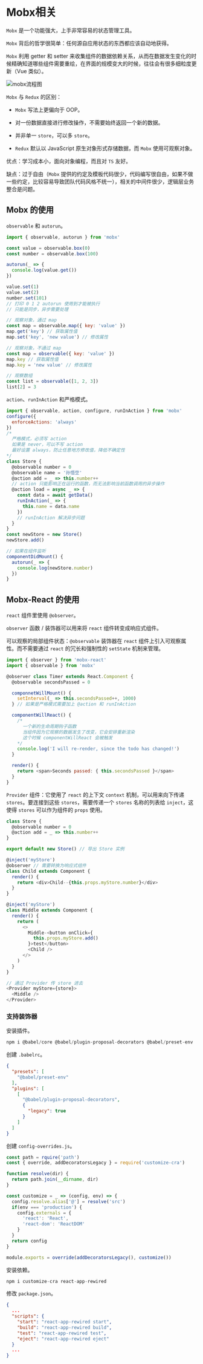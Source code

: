 # Mobx相关

`Mobx` 是一个功能强大，上手非常容易的状态管理工具。

`Mobx` 背后的哲学很简单：任何源自应用状态的东西都应该自动地获得。

`Mobx` 利用 getter 和 setter 来收集组件的数据依赖关系，从而在数据发生变化的时候精确知道哪些组件需要重绘，在界面的规模变大的时候，往往会有很多细粒度更新（Vue 类似）。

![mobx流程图](./img/mobx_process.png)

`Mobx` 与 `Redux` 的区别：

- `Mobx` 写法上更偏向于 OOP。

- 对一份数据直接进行修改操作，不需要始终返回一个新的数据。

- 并非单一 `store`，可以多 `store`。

- `Redux` 默认以 JavaScript 原生对象形式存储数据，而 `Mobx` 使用可观察对象。

优点：学习成本小，面向对象编程，而且对 `TS` 友好。

缺点：过于自由（`Mobx` 提供的约定及模板代码很少，代码编写很自由，如果不做一些约定，比较容易导致团队代码风格不统一），相关的中间件很少，逻辑层业务整合是问题。

## Mobx 的使用

`observable` 和 `autorun`。

```js
import { observable, autorun } from 'mobx'

const value = observable.box(0)
const number = observable.box(100)

autorun(_ => {
  console.log(value.get())
})

value.set(1)
value.set(2)
number.set(101)
// 打印 0 1 2 autorun 使用到才能被执行
// 只能是同步，异步需要处理

// 观察对象，通过 map
const map = observable.map({ key: 'value' })
map.get('key') // 获取属性值
map.set('key', 'new value') // 修改属性

// 观察对象，不通过 map
const map = observable({ key: 'value' })
map.key // 获取属性值
map.key = 'new value' // 修改属性

// 观察数组
const list = observable([1, 2, 3])
list[2] = 3
```

`action`、`runInAction` 和严格模式。

```js
import { observable, action, configure, runInAction } from 'mobx'
configure({
  enforceActions: 'always'
})
/*
  严格模式，必须写 action
  如果是 never，可以不写 action
  最好设置 always，防止任意地方修改值，降低不确定性
*/
class Store {
  @observable number = 0
  @observable name = '孙悟空'
  @action add = _ => this.number++
  // action 只能影响正在运行的函数，而无法影响当前函数调用的异步操作
  @action load = async _ => {
    const data = await getData()
    runInAction(_ => {
      this.name = data.name
    })
    // runInAction 解决异步问题
  }
}
const newStore = new Store()
newStore.add()

// 如果在组件监听
componentDidMount() {
  autorun(_ => {
    console.log(newStore.number)
  })
}
```

## Mobx-React 的使用

`react` 组件里使用 `@observer`。

`observer` 函数 / 装饰器可以用来将 `react` 组件转变成响应式组件。

可以观察的局部组件状态：`@observable` 装饰器在 `react` 组件上引入可观察属性。而不需要通过 `react` 的冗长和强制性的 `setState` 机制来管理。

```js
import { observer } from 'mobx-react'
import { observable } from 'mobx'

@observer class Timer extends React.Component {
  @observable secondsPassed = 0

  componnetWillMount() {
    setInterval(_ => this.secondsPassed++, 1000)
  } // 如果是严格模式需要加上 @action 和 runInAction

  componentWillReact() {
    /*
      一个新的生命周期钩子函数
      当组件因为它观察的数据发生了改变，它会安排重新渲染
      这个时候 componentWillReact 会被触发
    */
    console.log('I will re-render, since the todo has changed!')
  }

  render() {
    return <span>Seconds passed: { this.secondsPassed }</span>
  }
}
```

`Provider` 组件：它使用了 `react` 的上下文 `context` 机制，可以用来向下传递 `stores`。要连接到这些 `stores`，需要传递一个 `stores` 名称的列表给 `inject`，这使得 `stores` 可以作为组件的 `props` 使用。

```js
class Store {
  @observable number = 0
  @action add = _ => this.number++
}

export default new Store() // 导出 Store 实例

@inject('myStore')
@observer // 需要转换为响应式组件
class Child extends Component {
  render() {
    return <div>Child--{this.props.myStore.number}</div>
  }
}

@inject('myStore')
class Middle extends Component {
  render() {
    return (
      <>
        Middle-<button onClick={
          this.props.myStore.add()
        }>test</button>
        <Child />
      </>
    )
  }
}

// 通过 Provider 传 store 进去
<Provider myStore={store}>
  <Middle />
</Provider>
```

### 支持装饰器

安装插件。

```js
npm i @babel/core @babel/plugin-proposal-decorators @babel/preset-env
```

创建 `.babelrc`。

```json
{
  "presets": [
    "@babel/preset-env"
  ],
  "plugins": [
    [
      "@babel/plugin-proposal-decorators",
      {
        "legacy": true
      }
    ]
  ]
}
```

创建 `config-overrides.js`。

```js
const path = rquire('path')
const { override, addDecoratorsLegacy } = require('customize-cra')

function resolve(dir) {
  return path.join(__dirname, dir)
}

const customize = _ => (config, env) => {
  config.resolve.alias['@'] = resolve('src')
  if(env === 'production') {
    config.externals = {
      'react': 'React',
      'react-dom': 'ReactDOM'
    }
  }
  return config
}

module.exports = override(addDecoratorsLegacy(), customize())
```

安装依赖。

```js
npm i customize-cra react-app-rewired
```

修改 `package.json`。

```json
{
  ...
  "scripts": {
    "start": "react-app-rewired start",
    "build": "react-app-rewired build",
    "test": "react-app-rewired test",
    "eject": "react-app-rewired eject"
  }
  ...
}
```

